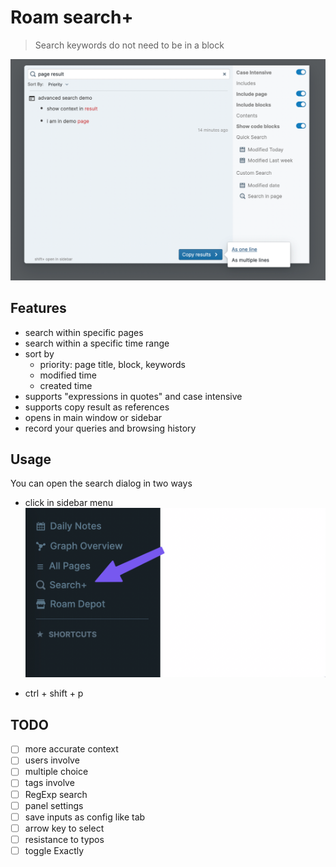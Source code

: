# Roam search+

> Search keywords do not need to be in a block

![](images/ad-search.png)


## Features

- search within specific pages
- search within a specific time range
- sort by 
  - priority: page title, block, keywords
  - modified time
  - created time
- supports "expressions in quotes" and case intensive
- supports copy result as references
- opens in main window or sidebar
- record your queries and browsing history

## Usage

You can open the search dialog in two ways

- click in sidebar menu ![](images/side-menu.png)

- ctrl + shift + p


## TODO

- [ ] more accurate context
- [ ] users involve
- [ ] multiple choice
- [ ] tags involve
- [ ] RegExp search
- [ ] panel settings
- [ ] save inputs as config like tab
- [ ] arrow key to select
- [ ] resistance to typos
- [ ] toggle Exactly
